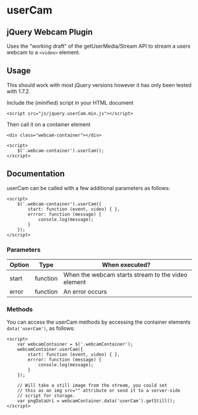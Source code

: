 userCam
=======

jQuery Webcam Plugin
---------------------

Uses the "working draft" of the getUserMedia/Stream API to stream a users webcam to a `<video>` element.

Usage
-----
This should work with most jQuery versions however it has only been tested with 1.7.2.

Include the (minified) script in your HTML document

	<script src="js/jquery.userCam.min.js"></script>
	
Then call it on a container element

	<div class="webcam-container"></div>
	
	<script>
		$('.webcam-container').userCam();
	</script>
	
Documentation
-------------
userCam can be called with a few additional parameters as follows:

	<script>
		$('.webcam-container').userCam({
			start: function (event, video) { },
			errror: function (message) {
				console.log(message);
			}
		});
	</script>
	
### Parameters
	
Option|Type|When executed?
------|---------|-------
start|function|When the webcam starts stream to the video element
error|function|An error occurs

### Methods

You can access the userCam methods by accessing the container elements `data('userCam')`, as follows:

	<script>
		var webcamContainer = $('.webcamContainer');
		webcamContainer.userCam({
			start: function (event, video) { },
			errror: function (message) {
				console.log(message);
			}
		}); 
		
		// Will take a still image from the stream, you could set
		// this as an img src="" attribute or send it to a server-side 
		// script for storage.
		var pngDataUri = webcamContainer.data('userCam').getStill();
	</script>
	